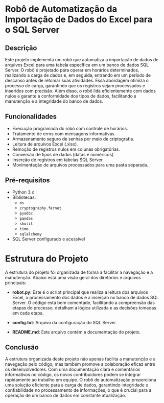 # Robô de Automatização da Importação de Dados do Excel para o SQL Server

## Descrição

Este projeto implementa um robô que automatiza a importação de dados de arquivos Excel para uma tabela específica em um banco de dados SQL Server. O robô é projetado para operar em horários determinados, realizando a carga de dados e, em seguida, entrando em um período de descanso antes de retomar suas atividades. Essa abordagem otimiza o processo de carga, garantindo que os registros sejam processados e inseridos com precisão. Além disso, o robô lida eficientemente com dados nulos e garante a conformidade dos tipos de dados, facilitando a manutenção e a integridade do banco de dados.

## Funcionalidades

- Execução programada do robô com controle de horários.
- Tratamento de erros com mensagens informativas.
- Armazenamento seguro de senhas por meio de criptografia.
- Leitura de arquivos Excel (.xlsx).
- Remoção de registros nulos em colunas obrigatórias.
- Conversão de tipos de dados (datas e numéricos).
- Inserção de registros em tabelas SQL Server.
- Movimentação de arquivos processados para uma pasta separada.

## Pré-requisitos

- Python 3.x
- Bibliotecas:
  - `os`
  - `cryptography.fernet`
  - `pyodbc`
  - `pandas`
  - `shutil`
  - `time`
  - `sqlalchemy`
- SQL Server configurado e acessível

# Estrutura do Projeto

A estrutura do projeto foi organizada de forma a facilitar a navegação e a manutenção. Abaixo está uma visão geral dos diretórios e arquivos principais:

- **robot.py**: Este é o script principal que realiza a leitura dos arquivos Excel, o processamento dos dados e a inserção no banco de dados SQL Server. O código está bem comentado, facilitando a compreensão das etapas do processo, detalham a lógica utilizada e as decisões tomadas em cada etapa.

- **config.txt**: Arquivo da configuração do SQL Server.

- **README.md**: Este arquivo contém a documentação do projeto.

## Conclusão

A estrutura organizada deste projeto não apenas facilita a manutenção e a navegação pelo código, mas também promove a colaboração eficaz entre os desenvolvedores. Com uma documentação clara e comentários informativos no código, os novos contribuidores podem se integrar rapidamente ao trabalho em equipe. O robô de automatização proporciona uma solução eficiente para a carga de dados, garantindo integridade e confiabilidade no processamento de informações, o que é crucial para a operação de um banco de dados em constante atualização.
